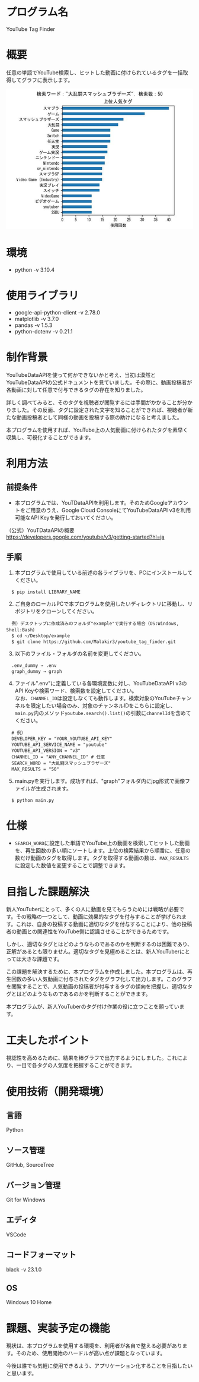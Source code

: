 # プログラム名
YouTube Tag Finder

# 概要
任意の単語でYouTube検索し、ヒットした動画に付けられているタグを一括取得してグラフに表示します。

![result_example](graph_dummy/result_dummy.jpg)

# 環境
- python -v 3.10.4

# 使用ライブラリ
- google-api-python-client -v 2.78.0
- matplotlib -v 3.7.0
- pandas -v 1.5.3
- python-dotenv -v 0.21.1

# 制作背景
YouTubeDataAPIを使って何かできないかと考え、当初は漠然とYouTubeDataAPIの公式ドキュメントを見ていました。その際に、動画投稿者が各動画に対して任意で付与できるタグの存在を知りました。

詳しく調べてみると、そのタグを視聴者が閲覧するには手間がかかることが分かりました。その反面、タグに設定された文字を知ることができれば、視聴者が新たな動画投稿者として同様の動画を投稿する際の助けになると考えました。

本プログラムを使用すれば、YouTube上の人気動画に付けられたタグを素早く収集し、可視化することができます。

# 利用方法
## 前提条件
- 本プログラムでは、YouTDataAPIを利用します。そのためGoogleアカウントをご用意のうえ、Google Cloud ConsoleにてYouTubeDataAPI v3を利用可能なAPI Keyを発行しておいてください。

（公式）YouTDataAPIの概要<br>
https://developers.google.com/youtube/v3/getting-started?hl=ja

## 手順
1. 本プログラムで使用している前述の各ライブラリを、PCにインストールしてください。
```
  $ pip install LIBRARY_NAME
```

2. ご自身のローカルPCで本プログラムを使用したいディレクトリに移動し、リポジトリをクローンしてください。
```
  例）デスクトップに作成済みのフォルダ"example"で実行する場合（OS:Windows, Shell:Bash）
  $ cd ~/Desktop/example
  $ git clone https://github.com/Malakir3/youtube_tag_finder.git
```
3. 以下のファイル・フォルダの名前を変更してください。
```
  .env_dummy → .env
  graph_dummy → graph
```
4. ファイル".env"に定義している各環境変数に対し、YouTubeDataAPI v3のAPI Keyや検索ワード、検索数を設定してください。<br>
なお、`CHANNEL_ID`は設定しなくても動作します。検索対象のYouTubeチャンネルを限定したい場合のみ、対象のチャンネルIDをこちらに設定し、`main.py`内のメソッド`youtube.search().list()`の引数に`channelId`を含めてください。

```
  # 例）
  DEVELOPER_KEY = "YOUR_YOUTUBE_API_KEY"
  YOUTUBE_API_SERVICE_NAME = "youtube"
  YOUTUBE_API_VERSION = "v3"
  CHANNEL_ID = "ANY_CHANNEL_ID" # 任意
  SEARCH_WORD = "大乱闘スマッシュブラザーズ" 
  MAX_RESULTS = "50"
```

5. main.pyを実行します。成功すれば、"graph"フォルダ内にjpg形式で画像ファイルが生成されます。
```
  $ python main.py
```
# 仕様
- `SEARCH_WORD`に設定した単語でYouTube上の動画を検索してヒットした動画を、再生回数の多い順にソートします。上位の検索結果から順番に、任意の数だけ動画のタグを取得します。タグを取得する動画の数は、`MAX_RESULTS`に設定した数値を変更することで調整できます。

# 目指した課題解決
新人YouTuberにとって、多くの人に動画を見てもらうためには戦略が必要です。その戦略の一つとして、動画に効果的なタグを付与することが挙げられます。これは、自身の投稿する動画に適切なタグを付与することにより、他の投稿者の動画との関連性をYouTube側に認識させることができるためです。

しかし、適切なタグとはどのようなものであるのかを判断するのは困難であり、正解があるとも限りません。適切なタグを見極めることは、新人YouTuberにとっては大きな課題です。

この課題を解決するために、本プログラムを作成しました。本プログラムは、再生回数の多い人気動画に付与されたタグをグラフ化して出力します。このグラフを閲覧することで、人気動画の投稿者が付与するタグの傾向を把握し、適切なタグとはどのようなものであるのかを判断することができます。

本プログラムが、新人YouTuberのタグ付け作業の役に立つことを願っています。

# 工夫したポイント
視認性を高めるために、結果を棒グラフで出力するようにしました。これにより、一目で各タグの人気度を把握することができます。

# 使用技術（開発環境）
## 言語
Python

## ソース管理
GitHub, SourceTree

## バージョン管理
Git for Windows

## エディタ
VSCode

## コードフォーマット
black -v 23.1.0

## OS
Windows 10 Home

# 課題、実装予定の機能
現状は、本プログラムを使用する環境を、利用者が各自で整える必要があります。そのため、使用開始のハードルが高い点が課題となっています。

今後は誰でも気軽に使用できるよう、アプリケーション化することを目指したいと思います。